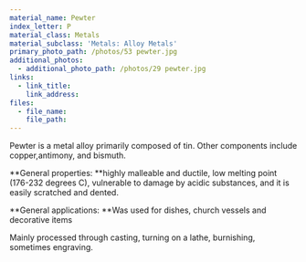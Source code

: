 ```yaml
---
material_name: Pewter
index_letter: P
material_class: Metals
material_subclass: 'Metals: Alloy Metals'
primary_photo_path: /photos/53 pewter.jpg
additional_photos:
  - additional_photo_path: /photos/29 pewter.jpg
links:
  - link_title:
    link_address:
files:
  - file_name:
    file_path:
---
```



Pewter is a metal alloy primarily composed of tin. Other components include copper,antimony, and bismuth.

**General properties:&nbsp;**highly malleable and ductile, low melting point (176-232 degrees C), vulnerable to damage by acidic substances, and it is easily scratched and dented.

**General applications:&nbsp;**Was used for dishes, church vessels and decorative items

Mainly processed through casting, turning on a lathe, burnishing, sometimes engraving.

